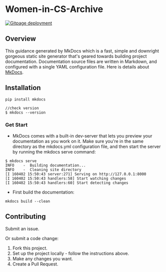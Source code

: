 # Women-in-CS-Archive


[![Gitpage deployment](https://github.com/VickyGuo0907/Women-in-CS-Archive/actions/workflows/docs.yml/badge.svg)](https://github.com/VickyGuo0907/Women-in-CS-Archive/actions/workflows/docs.yml)



## Overview

This guidance generated by MkDocs which is a fast, simple and downright gorgeous static site generator that's geared towards building project documentation. Documentation source files are written in Markdown, and configured with a single YAML configuration file. Here is details about [MkDocs](https://www.mkdocs.org/).

## Installation

``` 
pip install mkdocs

//check version
$ mkdocs --version
```

### Get Start

* MkDocs comes with a built-in dev-server that lets you preview your documentation as you work on it. Make sure you're in the same directory as the mkdocs.yml configuration file, and then start the server by running the mkdocs serve command:

```
$ mkdocs serve
INFO    -  Building documentation...
INFO    -  Cleaning site directory
[I 160402 15:50:43 server:271] Serving on http://127.0.0.1:8000
[I 160402 15:50:43 handlers:58] Start watching changes
[I 160402 15:50:43 handlers:60] Start detecting changes
```

* First build the documentation:

```
mkdocs build --clean
```

## Contributing

Submit an issue.

Or submit a code change:

1. Fork this project.
2. Set up the project locally - follow the instructions above.
3. Make any changes you want.
4. Create a Pull Request.

